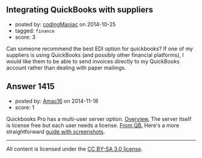 ## Integrating QuickBooks with suppliers

- posted by: [codingManiac](https://stackexchange.com/users/2972311/codingmaniac) on 2014-10-25
- tagged: `finance`
- score: 3

Can someone recommend the best EDI option for quickbooks? If one of my suppliers is using QuickBooks (and possibly other financial platforms), I would like them to be able to send invoices directly to my QuickBooks account rather than dealing with paper mailings.


## Answer 1415

- posted by: [Amac16](https://stackexchange.com/users/4951349/amac16) on 2014-11-18
- score: 1

<p>Quickbooks Pro has a multi-user server option. <a href="http://smallbusiness.chron.com/install-quickbooks-pro-server-multiple-use-61067.html" rel="nofollow">Overview.</a>
The server itself is license free but each user needs a license. <a href="http://smallbusiness.chron.com/install-quickbooks-pro-server-multiple-use-61067.html" rel="nofollow">From QB.</a> Here's a more straightforward <a href="http://www.nxcomputerservices.com/articles/setting-and-configuring-quickbooks-database-server/" rel="nofollow">guide with screenshots</a>.</p>




---

All content is licensed under the [CC BY-SA 3.0 license](https://creativecommons.org/licenses/by-sa/3.0/).
